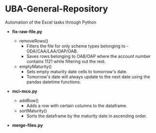 # UBA-General-Repository

Automation of the Excel tasks through Python
* **fix-raw-file.py**
  * removeRows()
    * Filters the file for only scheme types belonging to - ODA/CAA/LAA/OAP/OAB.
    * Saves rows belonging to OAB/OAP where the account number contains 1121 while filtering out the rest.
  * emptyMaturity()
    * Sets empty maturity date cells to tomorrow's date.
    * Tomorrow's date will always update to the next date using the pandas datetime functions.
    
* **mci-mco.py**
  * addRow()
    * Adds a row with certain columns to the dataframe.
  * sortMaturity()
    * Sorts the dataframe by the maturity date in ascending order.

* **merge-files.py**
